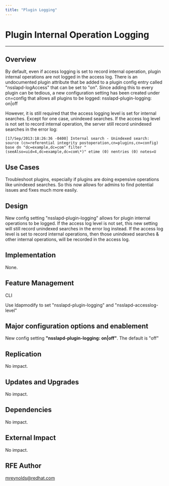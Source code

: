 ```yaml
---
title: "Plugin Logging"
---
```


# Plugin Internal Operation Logging
-----------------------------------

Overview
--------

By default, even if access logging is set to record internal operation, plugin internal operations are not logged in the access log. There is an undocumented plugin attribute that be added to a plugin config entry called "nsslapd-logAccess" that can be set to "on". Since adding this to every plugin can be tedious, a new configuration setting has been created under cn=config that allows all plugins to be logged: nsslapd-plugin-logging: on|off

However, it is still required that the access logging level is set for internal searches. Except for one case, unindexed searches. If the access log level is not set to record internal operation, the server still record unindexed searches in the error log:

    [17/Sep/2013:18:26:36 -0400] Internal search - Unindexed search: source (cn=referential integrity postoperation,cn=plugins,cn=config) base dn "dc=example,dc=com" filter "(seeAlso=uid=4,dc=example,dc=com\*)" etime (0) nentries (0) notes=U

Use Cases
---------

Troubleshoot plugins, especially if plugins are doing expensive operations like unindexed searches. So this now allows for admins to find potential issues and fixes much more easily.

Design
------

New config setting "nsslapd-plugin-logging" allows for plugin internal operations to be logged. If the access log level is not set, this new setting will still record unindexed searches in the error log instead. If the access log level is set to record internal operations, then those unindexed searches & other internal operations, will be recorded in the access log.

Implementation
--------------

None.

Feature Management
-----------------

CLI

Use ldapmodify to set "nsslapd-plugin-logging" and "nsslapd-accesslog-level"

Major configuration options and enablement
------------------------------------------

New config setting **"nsslapd-plugin-logging: on\|off"**. The default is "off"

Replication
-----------

No impact.

Updates and Upgrades
--------------------

No impact.

Dependencies
------------

No impact.

External Impact
---------------

No impact.

RFE Author
----------

mreynolds@redhat.com

